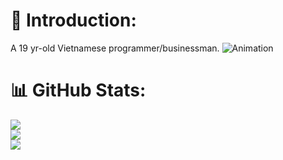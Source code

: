 # 🥀 Introduction:
A 19 yr-old Vietnamese programmer/businessman.
![Animation](https://github.com/user-attachments/assets/3bcf3c4e-2e4d-4b27-966c-e54f2ac859e8)

# 📊 GitHub Stats:
![](https://github-readme-stats.vercel.app/api?username=BeforeLights&theme=midnight-purple&hide_border=false&include_all_commits=false&count_private=false)<br/>
![](https://github-readme-streak-stats.herokuapp.com/?user=BeforeLights&theme=midnight-purple&hide_border=false)<br/>
![](https://github-readme-stats.vercel.app/api/top-langs/?username=BeforeLights&theme=midnight-purple&hide_border=false&include_all_commits=false&count_private=false&layout=compact)
